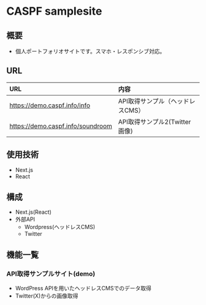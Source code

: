 # CASPF samplesite

## 概要

- 個人ポートフォリオサイトです。スマホ・レスポンシブ対応。


## URL

|URL |内容 |
|:--|:--|
|https://demo.caspf.info/info |API取得サンプル（ヘッドレスCMS） |
|https://demo.caspf.info/soundroom |API取得サンプル2(Twitter画像) |

## 使用技術

- Next.js
- React


## 構成

- Next.js(React)
- 外部API
  - Wordpress(ヘッドレスCMS)
  - Twitter

## 機能一覧

### API取得サンプルサイト(demo)

- WordPress APIを用いたヘッドレスCMSでのデータ取得
- Twitter(X)からの画像取得

